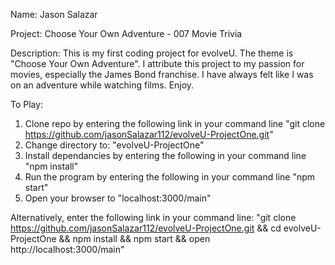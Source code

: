 Name: Jason Salazar

Project: Choose Your Own Adventure - 007 Movie Trivia

Description:
This is my first coding project for evolveU.  The theme is "Choose Your Own Adventure".
I attribute this project to my passion for movies, especially the James Bond franchise.
I have always felt like I was on an adventure while watching films.
Enjoy.

To Play:

1. Clone repo by entering the following link in your command line
        "git clone https://github.com/jasonSalazar112/evolveU-ProjectOne.git"
2. Change directory to:
        "evolveU-ProjectOne"
3. Install dependancies by entering the following in your command line
        "npm install"
4. Run the program by entering the following in your command line
        "npm start"
5. Open your browser to
        "localhost:3000/main"

Alternatively, enter the following link in your command line:
        "git clone https://github.com/jasonSalazar112/evolveU-ProjectOne.git && cd evolveU-ProjectOne && npm install && npm start && open http://localhost:3000/main"
